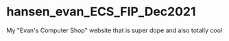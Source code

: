 # hansen_evan_ECS_FIP_Dec2021
My "Evan's Computer Shop" website that is super dope and also totally cool
